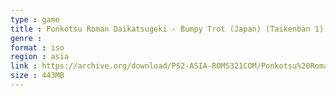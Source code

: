 ```yaml
---
type : game
title : Ponkotsu Roman Daikatsugeki - Bumpy Trot (Japan) (Taikenban 1)
genre : 
format : iso
region : asia
link : https://archive.org/download/PS2-ASIA-ROMS321COM/Ponkotsu%20Roman%20Daikatsugeki%20-%20Bumpy%20Trot%20%28Japan%29%20%28Taikenban%201%29.7z
size : 443MB
---
```

